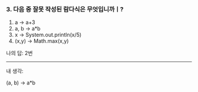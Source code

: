 ### 3. 다음 중 잘못 작성된 람다식은 무엇입니까ㅣ?

1. a -> a+3
2. a, b -> a*b
3. x -> System.out.println(x/5)
4. (x,y) -> Math.max(x,y)

나의 답: 2번

---
내 생각:

(a, b) -> a*b
